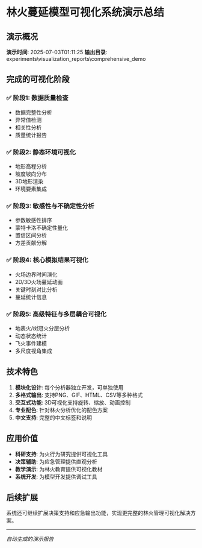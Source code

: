 # 林火蔓延模型可视化系统演示总结

## 演示概况

**演示时间**: 2025-07-03T01:11:25
**输出目录**: experiments\visualization_reports\comprehensive_demo

## 完成的可视化阶段

### ✅ 阶段1: 数据质量检查
- 数据完整性分析
- 异常值检测
- 相关性分析
- 质量统计报告

### ✅ 阶段2: 静态环境可视化
- 地形高程分析
- 坡度坡向分布
- 3D地形渲染
- 环境要素集成

### ✅ 阶段3: 敏感性与不确定性分析
- 参数敏感性排序
- 蒙特卡洛不确定性量化
- 置信区间分析
- 方差贡献分解

### ✅ 阶段4: 核心模拟结果可视化
- 火场边界时间演化
- 2D/3D火场蔓延动画
- 关键时刻对比分析
- 蔓延统计信息

### ✅ 阶段5: 高级特征与多层耦合可视化
- 地表火/树冠火分层分析
- 动态状态统计
- 飞火事件建模
- 多尺度视角集成

## 技术特色

1. **模块化设计**: 每个分析器独立开发，可单独使用
2. **多格式输出**: 支持PNG、GIF、HTML、CSV等多种格式
3. **交互式功能**: 3D可视化支持旋转、缩放、动画控制
4. **专业配色**: 针对林火分析优化的配色方案
5. **中文支持**: 完整的中文标签和说明

## 应用价值

- **科研支持**: 为火行为研究提供可视化工具
- **决策辅助**: 为应急管理提供直观分析
- **教学演示**: 为林火教育提供可视化教材
- **系统开发**: 为模型开发提供调试工具

## 后续扩展

系统还可继续扩展决策支持和应急输出功能，实现更完整的林火管理可视化解决方案。

---
*自动生成的演示报告*
